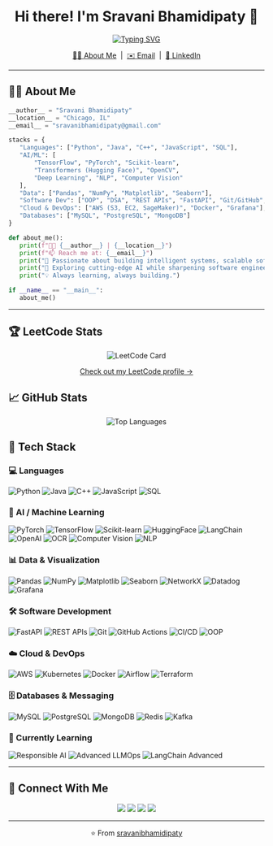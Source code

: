 <!-- ===== Header / Hero ===== -->
<p align="center">
  <!-- Optional banner -->
  <!-- <img src="https://raw.githubusercontent.com/sravanibhamidipaty/sravanibhamidipaty/main/header.png" alt="Header" /> -->
</p>

<h1 align="center">Hi there! I'm Sravani Bhamidipaty 👋</h1>

<p align="center">
  <a href="https://readme-typing-svg.demolab.com/demo/">
    <img src="https://readme-typing-svg.demolab.com?duration=2500&pause=800&center=true&vCenter=true&width=600&lines=Software+Engineer+%40+Grainger;Graduate+TA+%7C+MSCS+%40+Georgia+Tech+(AI);Building+MLOps+platforms+end-to-end;Human-centered%2C+production-ready+AI" alt="Typing SVG" />
  </a>
</p>

<p align="center">
  <a href="#-about-me">👨‍💻 About Me</a> &nbsp;|&nbsp;
  <!-- <a href="TODO: add your resume link">📄 Resume</a> &nbsp;|&nbsp; -->
  <a href="mailto:sravanibhamidipaty@gmail.com">✉️ Email</a> &nbsp;|&nbsp;
  <a href="https://linkedin.com/in/sravani-bhamidipaty">🔗 LinkedIn</a>
</p>

---

## 👩‍💻 About Me
 ```python
__author__ = "Sravani Bhamidipaty"
__location__ = "Chicago, IL"
__email__ = "sravanibhamidipaty@gmail.com"

stacks = {
    "Languages": ["Python", "Java", "C++", "JavaScript", "SQL"],
    "AI/ML": [
        "TensorFlow", "PyTorch", "Scikit-learn",
        "Transformers (Hugging Face)", "OpenCV",
        "Deep Learning", "NLP", "Computer Vision"
    ],
    "Data": ["Pandas", "NumPy", "Matplotlib", "Seaborn"],
    "Software Dev": ["OOP", "DSA", "REST APIs", "FastAPI", "Git/GitHub", "Unit Testing"],
    "Cloud & DevOps": ["AWS (S3, EC2, SageMaker)", "Docker", "Grafana"],
    "Databases": ["MySQL", "PostgreSQL", "MongoDB"]
}

def about_me():
    print(f"👩‍💻 {__author__} | {__location__}")
    print(f"📫 Reach me at: {__email__}")
    print("🚀 Passionate about building intelligent systems, scalable software, and data-driven solutions.")
    print("🌱 Exploring cutting-edge AI while sharpening software engineering fundamentals.")
    print("💡 Always learning, always building.")

if __name__ == "__main__":
    about_me()
 ```

---
## 🏆 LeetCode Stats
<p align="center"> <!-- Heatmap --> <img src="https://leetcard.jacoblin.cool/sravanibhamidipaty?theme=dark&font=Baloo%202&ext=heatmap" alt="LeetCode Card" /> </p> <p align="center"> <a href="https://leetcode.com/sravanibhamidipaty">Check out my LeetCode profile →</a> </p>

## 📈 GitHub Stats

<!--<p align="center">
  <img src="https://github-readme-stats.vercel.app/api?username=sravanibhamidipaty&show_icons=true&theme=radical" alt="GitHub Stats" />
</p>-->

<p align="center">
  <img src="https://github-readme-stats.vercel.app/api/top-langs/?username=sravanibhamidipaty&layout=compact&theme=radical" alt="Top Languages" />
</p>

<!--<p align="center">
  <img src="https://streak-stats.demolab.com?user=sravanibhamidipaty&theme=radical" alt="GitHub Streak" />
</p>-->

## 🚀 Tech Stack  

### 💻 Languages  
![Python](https://img.shields.io/badge/Python-3776AB?style=for-the-badge&logo=python&logoColor=white) ![Java](https://img.shields.io/badge/Java-007396?style=for-the-badge&logo=java&logoColor=white) ![C++](https://img.shields.io/badge/C++-00599C?style=for-the-badge&logo=cplusplus&logoColor=white) ![JavaScript](https://img.shields.io/badge/JavaScript-F7E017?style=for-the-badge&logo=javascript&logoColor=black) ![SQL](https://img.shields.io/badge/SQL-336791?style=for-the-badge&logo=postgresql&logoColor=white)  

### 🤖 AI / Machine Learning  
![PyTorch](https://img.shields.io/badge/PyTorch-EE4C2C?style=for-the-badge&logo=pytorch&logoColor=white) ![TensorFlow](https://img.shields.io/badge/TensorFlow-FF6F00?style=for-the-badge&logo=tensorflow&logoColor=white) ![Scikit-learn](https://img.shields.io/badge/Scikit--learn-F7931E?style=for-the-badge&logo=scikit-learn&logoColor=white) ![HuggingFace](https://img.shields.io/badge/Transformers-FFD21E?style=for-the-badge&logo=huggingface&logoColor=black) ![LangChain](https://img.shields.io/badge/LangChain-0F9D58?style=for-the-badge&logo=chainlink&logoColor=white) ![OpenAI](https://img.shields.io/badge/OpenAI-412991?style=for-the-badge&logo=openai&logoColor=white) ![OCR](https://img.shields.io/badge/OCR-Tesseract%2FPaddleOCR-FF6F61?style=for-the-badge&logo=google&logoColor=white) ![Computer Vision](https://img.shields.io/badge/Computer%20Vision-4285F4?style=for-the-badge&logo=opencv&logoColor=white) ![NLP](https://img.shields.io/badge/NLP-FF5733?style=for-the-badge&logo=spacy&logoColor=white)  

### 📊 Data & Visualization  
![Pandas](https://img.shields.io/badge/Pandas-150458?style=for-the-badge&logo=pandas&logoColor=white) ![NumPy](https://img.shields.io/badge/NumPy-013243?style=for-the-badge&logo=numpy&logoColor=white) ![Matplotlib](https://img.shields.io/badge/Matplotlib-005C55?style=for-the-badge&logo=plotly&logoColor=white) ![Seaborn](https://img.shields.io/badge/Seaborn-3792CB?style=for-the-badge&logo=python&logoColor=white) ![NetworkX](https://img.shields.io/badge/NetworkX-005571?style=for-the-badge&logo=networkx&logoColor=white) ![Datadog](https://img.shields.io/badge/Datadog-632CA6?style=for-the-badge&logo=datadog&logoColor=white) ![Grafana](https://img.shields.io/badge/Grafana-F46800?style=for-the-badge&logo=grafana&logoColor=white)  

### 🛠️ Software Development  
![FastAPI](https://img.shields.io/badge/FastAPI-009688?style=for-the-badge&logo=fastapi&logoColor=white) ![REST APIs](https://img.shields.io/badge/REST-02569B?style=for-the-badge&logo=apollographql&logoColor=white) ![Git](https://img.shields.io/badge/Git-F05032?style=for-the-badge&logo=git&logoColor=white) ![GitHub Actions](https://img.shields.io/badge/GitHub%20Actions-2088FF?style=for-the-badge&logo=githubactions&logoColor=white) ![CI/CD](https://img.shields.io/badge/CI%2FCD-0A0A0A?style=for-the-badge&logo=jenkins&logoColor=white) ![OOP](https://img.shields.io/badge/OOP-008080?style=for-the-badge&logo=java&logoColor=white)  

### ☁️ Cloud & DevOps  
![AWS](https://img.shields.io/badge/AWS-FF9900?style=for-the-badge&logo=amazonaws&logoColor=white) ![Kubernetes](https://img.shields.io/badge/Kubernetes-326CE5?style=for-the-badge&logo=kubernetes&logoColor=white) ![Docker](https://img.shields.io/badge/Docker-2496ED?style=for-the-badge&logo=docker&logoColor=white) ![Airflow](https://img.shields.io/badge/Airflow-017CEE?style=for-the-badge&logo=apacheairflow&logoColor=white) ![Terraform](https://img.shields.io/badge/Terraform-844FBA?style=for-the-badge&logo=terraform&logoColor=white)  

### 🗄️ Databases & Messaging  
![MySQL](https://img.shields.io/badge/MySQL-4479A1?style=for-the-badge&logo=mysql&logoColor=white) ![PostgreSQL](https://img.shields.io/badge/PostgreSQL-4169E1?style=for-the-badge&logo=postgresql&logoColor=white) ![MongoDB](https://img.shields.io/badge/MongoDB-4EA94B?style=for-the-badge&logo=mongodb&logoColor=white) ![Redis](https://img.shields.io/badge/Redis-DC382D?style=for-the-badge&logo=redis&logoColor=white) ![Kafka](https://img.shields.io/badge/Kafka-231F20?style=for-the-badge&logo=apachekafka&logoColor=white)  

### 🌱 Currently Learning  
![Responsible AI](https://img.shields.io/badge/Responsible%20AI-00A67E?style=for-the-badge&logo=ai&logoColor=white) ![Advanced LLMOps](https://img.shields.io/badge/LLMOps-8A2BE2?style=for-the-badge&logo=openai&logoColor=white) ![LangChain Advanced](https://img.shields.io/badge/LangChain%20Advanced-0F9D58?style=for-the-badge&logo=chainlink&logoColor=white)  

---
## 🔗 Connect With Me
<p align="center"> <a href="https://linkedin.com/in/sravani-bhamidipaty"><img src="https://img.shields.io/badge/LinkedIn-0077B5?style=flat&logo=linkedin&logoColor=white" /></a> <a href="mailto:sravanibhamidipaty@gmail.com"><img src="https://img.shields.io/badge/Email-D14836?style=flat&logo=gmail&logoColor=white" /></a> <a href="https://github.com/sravanibhamidipaty"><img src="https://img.shields.io/badge/GitHub-181717?style=flat&logo=github&logoColor=white" /></a> <a href="https://leetcode.com/sravanibhamidipaty"><img src="https://img.shields.io/badge/LeetCode-000000?style=flat&logo=leetcode&logoColor=white" /></a> </p>

---

<p align="center">⭐️ From <a href="https://github.com/sravanibhamidipaty">sravanibhamidipaty</a></p>
